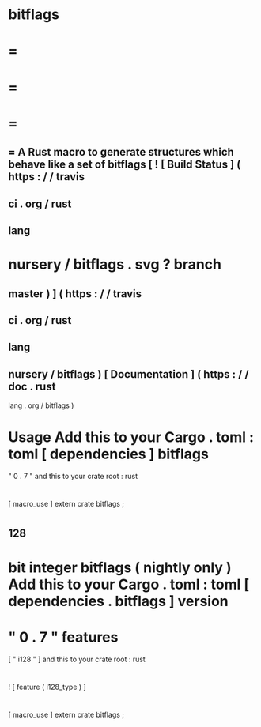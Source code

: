 bitflags
=
=
=
=
=
=
=
=
A
Rust
macro
to
generate
structures
which
behave
like
a
set
of
bitflags
[
!
[
Build
Status
]
(
https
:
/
/
travis
-
ci
.
org
/
rust
-
lang
-
nursery
/
bitflags
.
svg
?
branch
=
master
)
]
(
https
:
/
/
travis
-
ci
.
org
/
rust
-
lang
-
nursery
/
bitflags
)
[
Documentation
]
(
https
:
/
/
doc
.
rust
-
lang
.
org
/
bitflags
)
#
#
Usage
Add
this
to
your
Cargo
.
toml
:
toml
[
dependencies
]
bitflags
=
"
0
.
7
"
and
this
to
your
crate
root
:
rust
#
[
macro_use
]
extern
crate
bitflags
;
#
#
128
-
bit
integer
bitflags
(
nightly
only
)
Add
this
to
your
Cargo
.
toml
:
toml
[
dependencies
.
bitflags
]
version
=
"
0
.
7
"
features
=
[
"
i128
"
]
and
this
to
your
crate
root
:
rust
#
!
[
feature
(
i128_type
)
]
#
[
macro_use
]
extern
crate
bitflags
;
